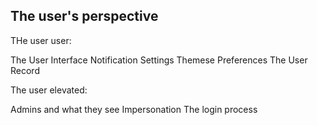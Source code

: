 ## The user's perspective

THe user user:

The User Interface
Notification Settings
Themese
Preferences
The User Record

The user elevated:

Admins and what they see
Impersonation
The login process